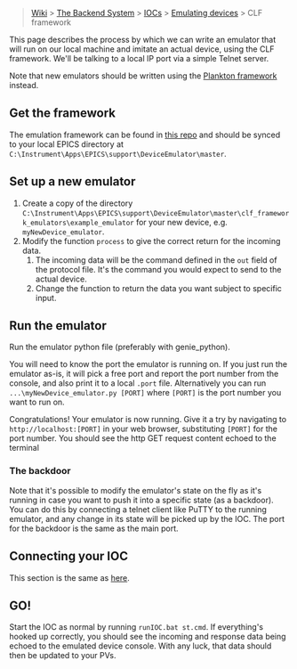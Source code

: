 > [Wiki](Home) > [The Backend System](The-Backend-System) > [IOCs](IOCs) > [Emulating devices](Emulating-Devices) > CLF framework

This page describes the process by which we can write an emulator that will run on our local machine and imitate an actual device, using the CLF framework. We'll be talking to a local IP port via a simple Telnet server.

Note that new emulators should be written using the [Plankton framework](Emulating-Devices) instead.

## Get the framework

The emulation framework can be found in [this repo](https://github.com/ISISComputingGroup/EPICS-DeviceEmulator) and should be synced to your local EPICS directory at `C:\Instrument\Apps\EPICS\support\DeviceEmulator\master`.

## Set up a new emulator

1. Create a copy of the directory `C:\Instrument\Apps\EPICS\support\DeviceEmulator\master\clf_framework_emulators\example_emulator` for your new device, e.g. `myNewDevice_emulator`.
1. Modify the function `process` to give the correct return for the incoming data.
    1. The incoming data will be the command defined in the `out` field of the protocol file. It's the command you would expect to send to the actual device.
    1. Change the function to return the data you want subject to specific input.
	
## Run the emulator

Run the emulator python file (preferably with genie_python).

You will need to know the port the emulator is running on. If you just run the emulator as-is, it will pick a free port and report the port number from the console, and also print it to a local `.port` file. Alternatively you can run `...\myNewDevice_emulator.py [PORT]` where `[PORT]` is the port number you want to run on.

Congratulations! Your emulator is now running. Give it a try by navigating to `http://localhost:[PORT]` in your web browser, substituting `[PORT]` for the port number. You should see the http GET request content echoed to the terminal

### The backdoor

Note that it's possible to modify the emulator's state on the fly as it's running in case you want to push it into a specific state (as a backdoor). You can do this by connecting a telnet client like PuTTY to the running emulator, and any change in its state will be picked up by the IOC. The port for the backdoor is the same as the main port.

## Connecting your IOC

This section is the same as [here](Emulating-Devices).

## GO!

Start the IOC as normal by running `runIOC.bat st.cmd`. If everything's hooked up correctly, you should see the incoming and response data being echoed to the emulated device console. With any luck, that data should then be updated to your PVs.